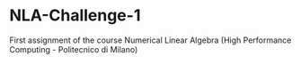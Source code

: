 # NLA-Challenge-1
First assignment of the course Numerical Linear Algebra (High Performance Computing - Politecnico di Milano) 
